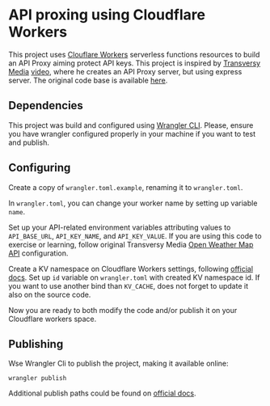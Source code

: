 # API proxing using Cloudflare Workers

This project uses [Clouflare Workers](https://workers.cloudflare.com/) serverless functions resources to build an API Proxy aiming protect API keys. This project is inspired by [Transversy Media](https://www.youtube.com/channel/UC29ju8bIPH5as8OGnQzwJyA) [video](https://www.youtube.com/watch?v=ZGymN8aFsv4&list=PLWqO4DsAhHwDX2qGcHePltj9w5Bo_OaNf), where he creates an API Proxy server, but using express server. The original code base is available [here](https://github.com/bradtraversy/node-api-proxy-server). 

## Dependencies

This project was build and configured using [Wrangler CLI](https://developers.cloudflare.com/workers/cli-wrangler). Please, ensure you have wrangler configured properly in your machine if you want to test and publish. 

## Configuring

Create a copy of `wrangler.toml.example`, renaming it to `wrangler.toml`.

In `wrangler.toml`, you can change your worker name by setting up variable `name`.

Set up your API-related environment variables attributing values to `API_BASE_URL`, `API_KEY_NAME`, and `API_KEY_VALUE`. If you are using this code to exercise or learning, follow original Transversy Media [Open Weather Map API](https://openweathermap.org/api) configuration. 

Create a KV namespace on Cloudflare Workers settings, following [official docs](https://developers.cloudflare.com/workers/runtime-apis/kv). Set up `id` variable on `wrangler.toml` with created KV namespace id. If you want to use another bind than `KV_CACHE`, does not forget to update it also on the source code. 

Now you are ready to both modify the code and/or publish it on your Cloudflare workers space.

## Publishing

Wse Wrangler Cli to publish the project, making it available online:

```shell
wrangler publish
```

Additional publish paths could be found on [official docs](https://developers.cloudflare.com/workers/get-started/guide#8-publish-your-project).

